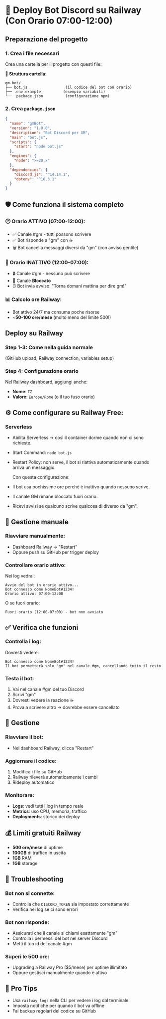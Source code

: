 # 🚀 Deploy Bot Discord su Railway (Con Orario 07:00-12:00)

## Preparazione del progetto

### 1. Crea i file necessari
Crea una cartella per il progetto con questi file:

**📁 Struttura cartella:**
```
gm-bot/
├── bot.js                 (il codice del bot con orario)
├── .env.example          (esempio variabili)
└──  package.json          (configurazione npm)

```

### 2. Crea `package.json`
```json
{
  "name": "gmBot",
  "version": "1.0.0",
  "description": "Bot Discord per GM",
  "main": "bot.js",
  "scripts": {
    "start": "node bot.js"
  },
  "engines": {
    "node": ">=20.x"
  },
  "dependencies": {
    "discord.js": "^14.14.1",
    "dotenv": "^16.3.1"
  }
}
```

## 🛡️ Come funziona il sistema completo

### 🕐 **Orario ATTIVO (07:00-12:00):**
- ✅ Canale #gm - tutti possono scrivere
- ✅ Bot risponde a "gm" con ☕
- 🗑️ Bot cancella messaggi diversi da "gm" (con avviso gentile)

### 🌙 **Orario INATTIVO (12:00-07:00):**  
- 🔒 Canale #gm - nessuno può scrivere
- 🚫 Canale **Bloccato**
- ⏰ Bot invia avviso: "Torna domani mattina per dire gm!"

### 📊 **Calcolo ore Railway:**
- Bot attivo 24/7 ma consuma poche risorse
- ~**50-100 ore/mese** (molto meno del limite 500!)

## Deploy su Railway

### Step 1-3: Come nella guida normale
(GitHub upload, Railway connection, variables setup)

### Step 4: Configurazione orario
Nel Railway dashboard, aggiungi anche:
- **Nome**: `TZ`
- **Valore**: `Europe/Rome` (o il tuo fuso orario)

## ⚙️ Come configurare su Railway Free:

### Serverless
- Abilita Serverless → così il container dorme quando non ci sono richieste.
- Start Command: `node bot.js`
- Restart Policy: non serve, il bot si riattiva automaticamente quando arriva un messaggio.
  
  Con questa configurazione:
- Il bot usa pochissime ore perché è inattivo quando nessuno scrive.
- Il canale GM rimane bloccato fuori orario.
- Ricevi avvisi se qualcuno scrive qualcosa di diverso da "gm".


## 🔧 Gestione manuale

### Riavviare manualmente:
- Dashboard Railway → "Restart"
- Oppure push su GitHub per trigger deploy

### Controllare orario attivo:
Nei log vedrai:
```
Avvio del bot in orario attivo...
Bot connesso come NomeBot#1234!
Orario attivo: 07:00-12:00
```

O se fuori orario:
```
Fuori orario (12:00-07:00) - bot non avviato
```

## ✅ Verifica che funzioni

### Controlla i log:
Dovresti vedere:
```
Bot connesso come NomeBot#1234!
Il bot permetterà solo "gm" nel canale #gm, cancellando tutto il resto
```

### Testa il bot:
1. Vai nel canale #gm del tuo Discord
2. Scrivi "gm"
3. Dovresti vedere la reazione ☕
4. Prova a scrivere altro → dovrebbe essere cancellato

## 🔧 Gestione

### Riavviare il bot:
- Nel dashboard Railway, clicca "Restart"

### Aggiornare il codice:
1. Modifica i file su GitHub
2. Railway rileverà automaticamente i cambi
3. Rideploy automatico

### Monitorare:
- **Logs**: vedi tutti i log in tempo reale
- **Metrics**: uso CPU, memoria, traffico
- **Deployments**: storico dei deploy

## 💰 Limiti gratuiti Railway
- **500 ore/mese** di uptime
- **100GB** di traffico in uscita
- **1GB** RAM
- **1GB** storage

## 🚨 Troubleshooting

### Bot non si connette:
- Controlla che `DISCORD_TOKEN` sia impostato correttamente
- Verifica nei log se ci sono errori

### Bot non risponde:
- Assicurati che il canale si chiami esattamente "gm"
- Controlla i permessi del bot nel server Discord
- Metti il tuo id del canale #gm 

### Superi le 500 ore:
- Upgrading a Railway Pro ($5/mese) per uptime illimitato
- Oppure gestisci manualmente quando è attivo

## 🎯 Pro Tips
- Usa `railway logs` nella CLI per vedere i log dal terminale
- Imposta notifiche per quando il bot va offline
- Fai backup regolari del codice su GitHub
